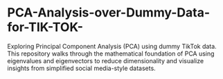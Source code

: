 # PCA-Analysis-over-Dummy-Data-for-TIK-TOK-
Exploring Principal Component Analysis (PCA) using dummy TikTok data. This repository walks through the mathematical foundation of PCA using eigenvalues and eigenvectors to reduce dimensionality and visualize insights from simplified social media-style datasets.
